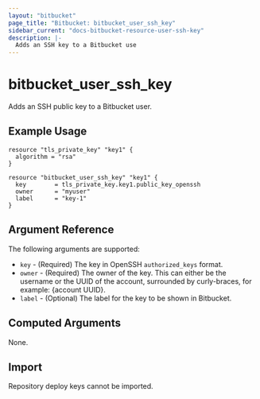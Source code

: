 ```yaml
---
layout: "bitbucket"
page_title: "Bitbucket: bitbucket_user_ssh_key"
sidebar_current: "docs-bitbucket-resource-user-ssh-key"
description: |-
  Adds an SSH key to a Bitbucket use
---
```


# bitbucket\_user\_ssh\_key

Adds an SSH public key to a Bitbucket user.

## Example Usage

```hcl-terraform
resource "tls_private_key" "key1" {
  algorithm = "rsa"
}

resource "bitbucket_user_ssh_key" "key1" {
  key        = tls_private_key.key1.public_key_openssh
  owner      = "myuser"
  label      = "key-1"
}
```

## Argument Reference

The following arguments are supported:

* `key` - (Required) The key in OpenSSH `authorized_keys` format.
* `owner` - (Required) The owner of the key. 
            This can either be the username or the UUID of the account,
            surrounded by curly-braces, for example: {account UUID}.
* `label` - (Optional) The label for the key to be shown in Bitbucket.

## Computed Arguments

None.

## Import

Repository deploy keys cannot be imported.
